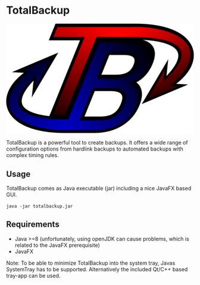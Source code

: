  # TotalBackup

 ![](./src/de/andyfleig/totalbackup/resources/TB_logo.png)

TotalBackup is a powerful tool to create backups. It offers a wide range of configuration options from hardlink backups to automated backups with complex timing rules.


## Usage
TotalBackup comes as Java executable (jar) including a nice JavaFX based GUI.
```
java -jar totalbackup.jar
```

## Requirements
- Java >=8 (unfortunately, using openJDK can cause problems, which is related to the JavaFX prerequisite)
- JavaFX

Note: To be able to minimize TotalBackup into the system tray, Javas SystemTray has to be supported. Alternatively the included Qt/C++ based tray-app can be used.
